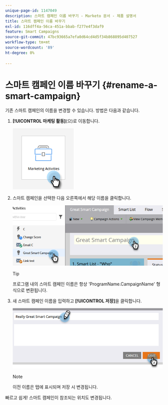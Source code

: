 ```yaml
---
unique-page-id: 1147049
description: 스마트 캠페인 이름 바꾸기 - Marketo 문서 - 제품 설명서
title: 스마트 캠페인 이름 바꾸기
exl-id: 116dff4a-56ca-451a-bbab-f277e4f3daf9
feature: Smart Campaigns
source-git-commit: 47bc93665a7efa0d64cd4d5f34b868895d407527
workflow-type: tm+mt
source-wordcount: '89'
ht-degree: 0%

---
```


# 스마트 캠페인 이름 바꾸기 {#rename-a-smart-campaign}

기존 스마트 캠페인의 이름을 변경할 수 있습니다. 방법은 다음과 같습니다.

1. **[!UICONTROL 마케팅 활동]**(으)로 이동합니다.

   ![](assets/rename-a-smart-campaign-1.png)

1. 스마트 캠페인을 선택한 다음 오른쪽에서 해당 이름을 클릭합니다.

   ![](assets/rename-a-smart-campaign-2.png)

   >[!TIP]
   >
   >프로그램 내의 스마트 캠페인 이름은 항상 &#39;ProgramName.CampaignName&#39; 형식으로 변환됩니다.

1. 새 스마트 캠페인 이름을 입력하고 **[!UICONTROL 저장]**&#x200B;을 클릭합니다.

   ![](assets/rename-a-smart-campaign-3.png)

   >[!NOTE]
   >
   >이전 이름은 탭에 표시되며 저장 시 변경됩니다.

빠르고 쉽게! 스마트 캠페인이 참조되는 위치도 변경됩니다.
